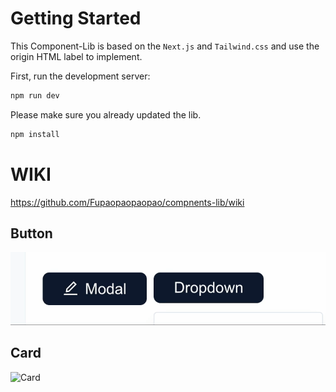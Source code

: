 # Getting Started

This Component-Lib is based on the `Next.js` and `Tailwind.css` and use the origin HTML label to implement.

First, run the development server:

```bash
npm run dev
```
Please make sure you already updated the lib.

```bash
npm install
```
# WIKI 
https://github.com/Fupaopaopaopao/compnents-lib/wiki

## Button
![Button](https://github.com/Fupaopaopaopao/compnents-lib/blob/main/public/btn.gif)
## Card
![Card](https://github.com/Fupaopaopaopao/compnents-lib/blob/main/public/card.gif)
